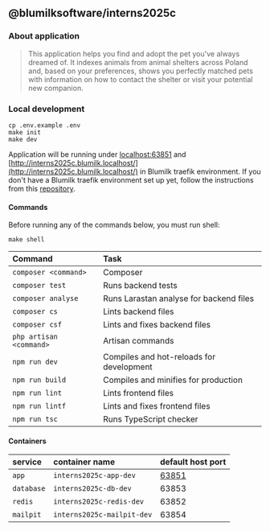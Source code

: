 ## @blumilksoftware/interns2025c
### About application
>  This application helps you find and adopt the pet you've always dreamed of. It indexes animals from animal shelters across Poland and, based on your preferences, shows you perfectly matched pets with information on how to contact the shelter or visit your potential new companion.

### Local development
```
cp .env.example .env
make init
make dev
```
Application will be running under [localhost:63851](localhost:63851) and [http://interns2025c.blumilk.localhost/](http://interns2025c.blumilk.localhost/) in Blumilk traefik environment. If you don't have a Blumilk traefik environment set up yet, follow the instructions from this [repository](https://github.com/blumilksoftware/environment).

#### Commands
Before running any of the commands below, you must run shell:
```
make shell
```

| Command                 | Task                                        |
|:------------------------|:--------------------------------------------|
| `composer <command>`    | Composer                                    |
| `composer test`         | Runs backend tests                          |
| `composer analyse`      | Runs Larastan analyse for backend files     |
| `composer cs`           | Lints backend files                         |
| `composer csf`          | Lints and fixes backend files               |
| `php artisan <command>` | Artisan commands                            |
| `npm run dev`           | Compiles and hot-reloads for development    |
| `npm run build`         | Compiles and minifies for production        |
| `npm run lint`          | Lints frontend files                        |
| `npm run lintf`         | Lints and fixes frontend files              |
| `npm run tsc`           | Runs TypeScript checker                     |


#### Containers

| service    | container name            | default host port               |
|:-----------|:--------------------------|:--------------------------------|
| `app`      | `interns2025c-app-dev`     | [63851](http://localhost:63851) |
| `database` | `interns2025c-db-dev`      | 63853                           |
| `redis`    | `interns2025c-redis-dev`   | 63852                           |
| `mailpit`  | `interns2025c-mailpit-dev` | 63854                           |
